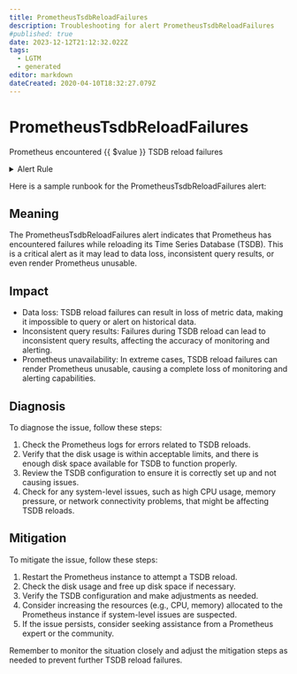 ```yaml
---
title: PrometheusTsdbReloadFailures
description: Troubleshooting for alert PrometheusTsdbReloadFailures
#published: true
date: 2023-12-12T21:12:32.022Z
tags: 
  - LGTM
  - generated
editor: markdown
dateCreated: 2020-04-10T18:32:27.079Z
---
```


# PrometheusTsdbReloadFailures

Prometheus encountered {{ $value }} TSDB reload failures

<details>
  <summary>Alert Rule</summary>

{{% rule "prometheus-self-monitoring/prometheus-self-monitoring-internal.yml" "PrometheusTsdbReloadFailures" %}}

{{% comment %}}

```yaml
alert: PrometheusTsdbReloadFailures
expr: increase(prometheus_tsdb_reloads_failures_total[1m]) > 0
for: 0m
labels:
    severity: critical
annotations:
    summary: Prometheus TSDB reload failures (instance {{ $labels.instance }})
    description: |-
        Prometheus encountered {{ $value }} TSDB reload failures
          VALUE = {{ $value }}
          LABELS = {{ $labels }}
    runbook: https://github.com/srerun/prometheus-alerts/blob/main/content/runbooks/prometheus-self-monitoring-internal/PrometheusTsdbReloadFailures.md

```

{{% /comment %}}

</details>


Here is a sample runbook for the PrometheusTsdbReloadFailures alert:

## Meaning

The PrometheusTsdbReloadFailures alert indicates that Prometheus has encountered failures while reloading its Time Series Database (TSDB). This is a critical alert as it may lead to data loss, inconsistent query results, or even render Prometheus unusable.

## Impact

* Data loss: TSDB reload failures can result in loss of metric data, making it impossible to query or alert on historical data.
* Inconsistent query results: Failures during TSDB reload can lead to inconsistent query results, affecting the accuracy of monitoring and alerting.
* Prometheus unavailability: In extreme cases, TSDB reload failures can render Prometheus unusable, causing a complete loss of monitoring and alerting capabilities.

## Diagnosis

To diagnose the issue, follow these steps:

1. Check the Prometheus logs for errors related to TSDB reloads.
2. Verify that the disk usage is within acceptable limits, and there is enough disk space available for TSDB to function properly.
3. Review the TSDB configuration to ensure it is correctly set up and not causing issues.
4. Check for any system-level issues, such as high CPU usage, memory pressure, or network connectivity problems, that might be affecting TSDB reloads.

## Mitigation

To mitigate the issue, follow these steps:

1. Restart the Prometheus instance to attempt a TSDB reload.
2. Check the disk usage and free up disk space if necessary.
3. Verify the TSDB configuration and make adjustments as needed.
4. Consider increasing the resources (e.g., CPU, memory) allocated to the Prometheus instance if system-level issues are suspected.
5. If the issue persists, consider seeking assistance from a Prometheus expert or the community.

Remember to monitor the situation closely and adjust the mitigation steps as needed to prevent further TSDB reload failures.
